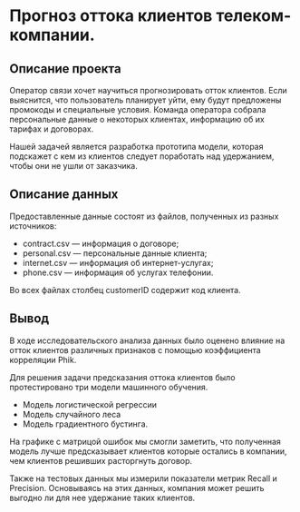 # Прогноз оттока клиентов телеком-компании.

## Описание проекта
Оператор связи хочет научиться прогнозировать отток клиентов. Если выяснится, что пользователь планирует уйти, ему будут предложены промокоды и специальные условия. Команда оператора собрала персональные данные о некоторых клиентах, информацию об их тарифах и договорах.

Нашей задачей является разработка прототипа модели, которая подскажет с кем из клиентов следует поработать над удержанием, чтобы они не ушли от заказчика.

## Описание данных

Предоставленные данные состоят из файлов, полученных из разных источников:

 - contract.csv — информация о договоре;
 - personal.csv — персональные данные клиента;
 - internet.csv — информация об интернет-услугах;
 - phone.csv — информация об услугах телефонии.

Во всех файлах столбец customerID содержит код клиента.

## Вывод

В ходе исследовательского анализа данных было оценено влияние на отток клиентов различных признаков с помощью коэффициента корреляции Phik. 

Для решения задачи предсказания оттока клиентов было протестировано три модели машинного обучения.

 - Модель логистической регрессии
 - Модель случайного леса
 - Модель градиентного бустинга.

На графике с матрицой ошибок мы смогли заметить, что полученная модель лучше предсказывает клиентов которые остались в компании, чем клиентов решивших расторгнуть договор. 

Также на тестовых данных мы измерили показатели метрик Recall и Precision. Основываясь на этих данных, компания может решить выгодно ли для нее удержание таких клиентов.